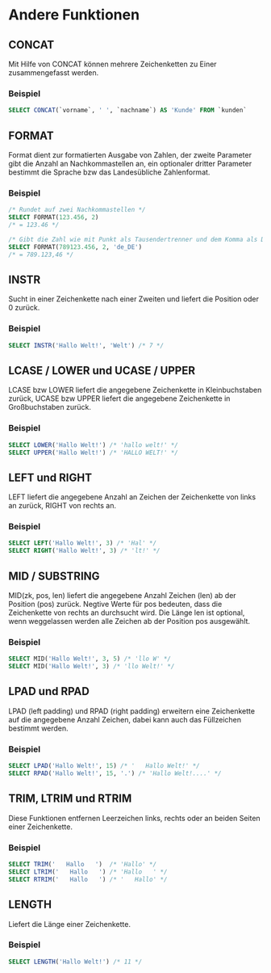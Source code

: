# Andere Funktionen

## CONCAT
Mit Hilfe von CONCAT können mehrere Zeichenketten zu Einer zusammengefasst werden.

### Beispiel
```SQL
SELECT CONCAT(`vorname`, ' ', `nachname`) AS 'Kunde' FROM `kunden`
```

## FORMAT
Format dient zur formatierten Ausgabe von Zahlen, der zweite Parameter gibt die Anzahl an Nachkommastellen an, ein optionaler dritter Parameter bestimmt die Sprache bzw das Landesübliche Zahlenformat.

### Beispiel
```SQL
/* Rundet auf zwei Nachkommastellen */
SELECT FORMAT(123.456, 2)
/* = 123.46 */

/* Gibt die Zahl wie mit Punkt als Tausendertrenner und dem Komma als Dezimaltrenner aus */
SELECT FORMAT(789123.456, 2, 'de_DE')
/* = 789.123,46 */
```

## INSTR
Sucht in einer Zeichenkette nach einer Zweiten und liefert die Position oder 0 zurück.

### Beispiel
```SQL
SELECT INSTR('Hallo Welt!', 'Welt') /* 7 */
```

## LCASE / LOWER und UCASE / UPPER
LCASE bzw LOWER liefert die angegebene Zeichenkette in Kleinbuchstaben zurück, UCASE bzw UPPER liefert die angegebene Zeichenkette in Großbuchstaben zurück.

### Beispiel
```SQL
SELECT LOWER('Hallo Welt!') /* 'hallo welt!' */
SELECT UPPER('Hallo Welt!') /* 'HALLO WELT!' */
```

## LEFT und RIGHT
LEFT liefert die angegebene Anzahl an Zeichen der Zeichenkette von links an zurück, RIGHT von rechts an.

### Beispiel
```SQL
SELECT LEFT('Hallo Welt!', 3) /* 'Hal' */
SELECT RIGHT('Hallo Welt!', 3) /* 'lt!' */
```

## MID / SUBSTRING
MID(zk, pos, len) liefert die angegebene Anzahl Zeichen (len) ab der Position (pos) zurück. Negtive Werte für pos bedeuten, dass die Zeichenkette von rechts an durchsucht wird. Die Länge len ist optional, wenn weggelassen werden alle Zeichen ab der Position pos ausgewählt.

### Beispiel
```SQL
SELECT MID('Hallo Welt!', 3, 5) /* 'llo W' */
SELECT MID('Hallo Welt!', 3) /* 'llo Welt!' */
```

## LPAD und RPAD
LPAD (left padding) und RPAD (right padding) erweitern eine Zeichenkette auf die angegebene Anzahl Zeichen, dabei kann auch das Füllzeichen bestimmt werden.

### Beispiel
```SQL
SELECT LPAD('Hallo Welt!', 15) /* '   Hallo Welt!' */
SELECT RPAD('Hallo Welt!', 15, '.') /* 'Hallo Welt!....' */
```

## TRIM, LTRIM und RTRIM
Diese Funktionen entfernen Leerzeichen links, rechts oder an beiden Seiten einer Zeichenkette.

### Beispiel
```SQL
SELECT TRIM('   Hallo   ')  /* 'Hallo' */
SELECT LTRIM('   Hallo   ') /* 'Hallo   ' */
SELECT RTRIM('   Hallo   ') /* '   Hallo' */
```

## LENGTH
Liefert die Länge einer Zeichenkette.

### Beispiel
```SQL
SELECT LENGTH('Hallo Welt!') /* 11 */
```
